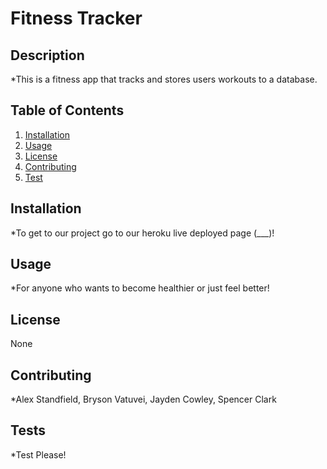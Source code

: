 
  # Fitness Tracker 


  ## Description
  *This is a fitness app that tracks and stores users workouts to a database.

  ## Table of Contents 
  1. [Installation](#installation)
  2. [Usage](#usage)
  3. [License](#license)
  4. [Contributing](#contributing)
  5. [Test](#tests)

  ## Installation
  *To get to our project go to our heroku live deployed page (___)!

  ## Usage
  *For anyone who wants to become healthier or just feel better!

  ## License 
  None

  ## Contributing 
  *Alex Standfield, Bryson Vatuvei, Jayden Cowley, Spencer Clark

  ## Tests
  *Test Please!



